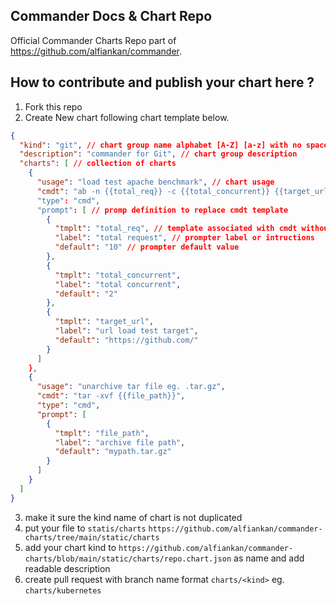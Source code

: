 ## Commander Docs & Chart Repo

Official Commander Charts Repo part of https://github.com/alfiankan/commander.

## How to contribute and publish your chart here ?
1. Fork this repo
2. Create New chart following chart template below.
```json
{
  "kind": "git", // chart group name alphabet [A-Z] [a-z] with no space (yocan use underscore _ )
  "description": "commander for Git", // chart group description
  "charts": [ // collection of charts
    {
      "usage": "load test apache benchmark", // chart usage
      "cmdt": "ab -n {{total_req}} -c {{total_concurrent}} {{target_url}}", // command or snippet template, use {{template}} to define template replacable by prompt
      "type": "cmd",
      "prompt": [ // promp definition to replace cmdt template
        {
          "tmplt": "total_req", // template associated with cmdt without double curly bracket 
          "label": "total request", // prompter label or intructions
          "default": "10" // prompter default value 
        },
        {
          "tmplt": "total_concurrent",
          "label": "total concurrent",
          "default": "2"
        },
        {
          "tmplt": "target_url",
          "label": "url load test target",
          "default": "https://github.com/"
        }
      ] 
    },
    {
      "usage": "unarchive tar file eg. .tar.gz",
      "cmdt": "tar -xvf {{file_path}}",
      "type": "cmd",
      "prompt": [
        {
          "tmplt": "file_path",
          "label": "archive file path",
          "default": "mypath.tar.gz"
        }
      ]
    }
  ]
}

```

3. make it sure the kind name of chart is not duplicated
4. put your file to `statis/charts` `https://github.com/alfiankan/commander-charts/tree/main/static/charts`
5. add your chart kind to `https://github.com/alfiankan/commander-charts/blob/main/static/charts/repo.chart.json` as name and add readable description
6. create pull request with branch name format `charts/<kind>` eg. `charts/kubernetes`
